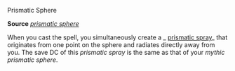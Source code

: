 Prismatic Sphere

**Source** [_prismatic sphere_](/pathfinderRPG/prd/spells/prismaticSphere.html#_prismatic-sphere)

When you cast the spell, you simultaneously create a _ [prismatic spray](/pathfinderRPG/prd/spells/prismaticSpray.html#_prismatic-spray)_ that originates from one point on the sphere and radiates directly away from you. The save DC of this _prismatic spray_ is the same as that of your _mythic prismatic sphere_.

